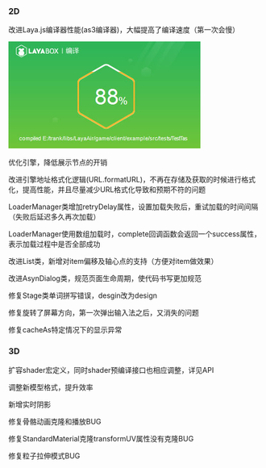 ### 2D

改进Laya.js编译器性能(as3编译器)，大幅提高了编译速度（第一次会慢）

![layajs](.\imgs\layajs.jpg)

优化引擎，降低展示节点的开销

改进引擎地址格式化逻辑(URL.formatURL)，不再在存储及获取的时候进行格式化，提高性能，并且尽量减少URL格式化导致和预期不符的问题

LoaderManager类增加retryDelay属性，设置加载失败后，重试加载的时间间隔（失败后延迟多久再次加载）

LoaderManager使用数组加载时，complete回调函数会返回一个success属性，表示加载过程中是否全部成功

改进List类，新增对item偏移及轴心点的支持（方便对item做效果）

改进AsynDialog类，规范页面生命周期，使代码书写更加规范

修复Stage类单词拼写错误，desgin改为design

修复旋转了屏幕方向，第一次弹出输入法之后，又消失的问题

修复cacheAs特定情况下的显示异常

### 3D

扩容shader宏定义，同时shader预编译接口也相应调整，详见API

调整新模型格式，提升效率

新增实时阴影

修复骨骼动画克隆和播放BUG

修复StandardMaterial克隆transformUV属性没有克隆BUG

修复粒子拉伸模式BUG